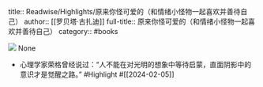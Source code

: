 title:: Readwise/Highlights/原来你怪可爱的（和情绪小怪物一起喜欢并善待自己）
author:: [[罗贝塔·古扎迪]]
full-title:: 原来你怪可爱的（和情绪小怪物一起喜欢并善待自己）
category:: #books


![](https://cdn.weread.qq.com/weread/cover/12/cpplatform_mear6vy2tj8b3fc5ucbbxl/s_cpplatform_mear6vy2tj8b3fc5ucbbxl1690507840.jpg)
None

- 心理学家荣格曾经说过：“人不能在对光明的想象中等待启蒙，直面阴影中的意识才是觉醒之路。” #Highlight #[[2024-02-05]]